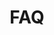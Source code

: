 ---
title: "FAQ"
enable: true
description: "Frequently Asked Questions"
faqs:
  - question: "1. What industries and clouds do you specialize in?"
    answer: "We bring deep, hands-on expertise in Salesforce's core clouds—Financial Services Cloud, Sales Cloud, and Service Cloud—tailored to your industry needs. Whether you're a global wealth-management firm, a high-volume call center, or an emerging non-profit, our team has successfully delivered scalable solutions that align with your unique processes and regulatory requirements."
  - question: "2. How is your pricing structured and what investment should I plan?"
    answer: "We offer flexible engagement models to fit your needs and budget:
	•	Fixed-Bid Projects: Ideal for well-defined scopes—one clear deliverable and predictable cost.
	•	Time & Materials: Best for evolving requirements—transparent hourly rates and only pay for the time spent.
	•	Outcome-Based: Aligned to your success metrics—fees tied to achieving agreed-upon milestones and ROI targets.
Before we begin, we’ll work together to draft a detailed Statement of Work and provide a clear budget range so you can plan with confidence."
  - question: "3.Do you offer ongoing managed services and support after go-live?"
    answer: "Absolutely. We act as your long-term Salesforce partner, offering:
	•	Managed Services Plans: Monthly retainer packages for enhancements, user support, and system maintenance.
	•	Health Checks & Optimizations: Quarterly audits of performance, security, and process efficiency, with recommended action items.
	•	Innovation Sprints: Short, focused engagements to add new features—Einstein AI, Slack integrations, or custom dashboards—as your business evolves.
With our proactive support and continuous-improvement mindset, your Salesforce investment keeps delivering value year after year."
  - question: "4. How will you ensure my team adopts and thrives on Salesforce?"
    answer: "We believe technology succeeds only when people do. That’s why every project includes:
	•	Tailored Training Programs: Role-based workshops, hands-on labs, and easy-to-follow user guides.
	•	Change Management Playbook: Stakeholder alignment sessions, communication plans, and adoption metrics tracking.
	•	Post-Go-Live Support: Dedicated support hours, quarterly health checks, and optimization sprints to address new needs.
By combining best-practice training with ongoing guidance, we drive adoption rates north of 90% and deliver sustained CRM success."
--- 